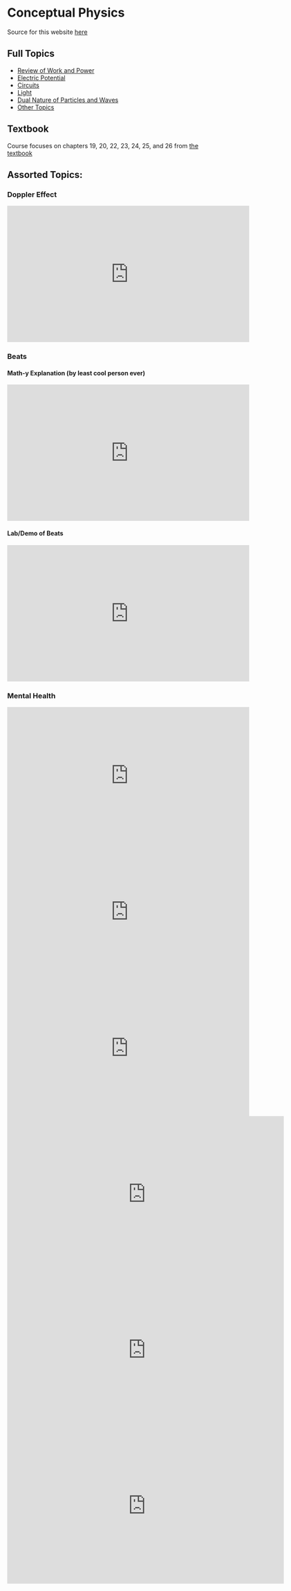 # Conceptual Physics

Source for this website [here](https://github.com/zsiegel92/Nikki_B)

## Full Topics
* [Review of Work and Power](work_power.html)
* [Electric Potential](potential.html)
* [Circuits](circuits.html)
* [Light](light.html)
* [Dual Nature of Particles and Waves](dual_nature.html)
* [Other Topics](unfinished.html)

## Textbook

Course focuses on chapters 19, 20, 22, 23, 24, 25, and 26 from [the textbook](https://drive.google.com/file/d/19d94qV01WXj7EmBJv-GL8lVnIX2wX89a/view?usp=sharing)


## Assorted Topics:

### Doppler Effect

<iframe width="560" height="315" src="https://www.youtube.com/embed/h4OnBYrbCjY?rel=0" frameborder="0" allow="autoplay; encrypted-media" allowfullscreen></iframe>


### Beats

#### Math-y Explanation (by least cool person ever)

<iframe width="560" height="315" src="https://www.youtube.com/embed/ylBne5guWOc?rel=0" frameborder="0" allow="autoplay; encrypted-media" allowfullscreen></iframe>

#### Lab/Demo of Beats

<iframe width="560" height="315" src="https://www.youtube.com/embed/yia8spG8OmA?rel=0" frameborder="0" allow="autoplay; encrypted-media" allowfullscreen></iframe>

### Mental Health
<!--
<iframe src="https://content.jwplatform.com/players/FdSiG2RX-GZZAtvYh.html" width="560" height="315" frameborder="0" scrolling="auto"></iframe> -->

<iframe src="https://content.jwplatform.com/players/PLMHiaOg-GZZAtvYh.html" width="560" height="315" frameborder="0" scrolling="auto"></iframe>

<iframe src="https://content.jwplatform.com/players/sjFSyhN5-GZZAtvYh.html" width="560" height="315" frameborder="0" scrolling="auto"></iframe>

<iframe src="https://content.jwplatform.com/players/wNMqm3Mu-GZZAtvYh.html" width="560" height="315" frameborder="0" scrolling="auto"></iframe>

<iframe src="https://content.jwplatform.com/players/sjFSyhN5-GZZAtvYh.html" width="640" height="360" frameborder="0" scrolling="auto" allow="autoplay; encrypted-media" allowfullscreen></iframe>

<iframe src="https://content.jwplatform.com/players/wNMqm3Mu-GZZAtvYh.html" width="640" height="360" frameborder="0" scrolling="auto" allow="autoplay; encrypted-media" allowfullscreen></iframe>

<iframe src="https://content.jwplatform.com/players/ZJFvB5Km-w2YwuJeQ.html" width="640" height="360" frameborder="0" scrolling="auto" allow="autoplay; encrypted-media" allowfullscreen></iframe>


